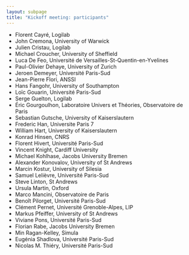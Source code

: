 ```yaml
---
layout: subpage
title: "Kickoff meeting: participants"
---
```


- Florent Cayré, Logilab
- John Cremona, University of Warwick
- Julien Cristau, Logilab
- Michael Croucher, University of Sheffield
- Luca De Feo, Université de Versailles-St-Quentin-en-Yvelines
- Paul-Olivier Dehaye, University of Zurich
- Jeroen Demeyer, Université Paris-Sud
- Jean-Pierre Flori, ANSSI
- Hans Fangohr, University of Southampton
- Loïc Gouarin, Université Paris-Sud
- Serge Guelton, Logilab
- Éric Gourgoulhon, Laboratoire Univers et Théories, Observatoire de Paris
- Sebastian Gutsche, University of Kaiserslautern
- Frederic Han, Universite Paris 7
- William Hart, University of Kaiserslautern
- Konrad Hinsen, CNRS
- Florent Hivert, Université Paris-Sud
- Vincent Knight, Cardiff University
- Michael Kohlhase, Jacobs University Bremen
- Alexander Konovalov, University of St Andrews
- Marcin Kostur, University of Silesia
- Samuel Lelièvre, Université Paris-Sud
- Steve Linton, St Andrews
- Ursula Martin, Oxford
- Marco Mancini, Observatoire de Paris
- Benoît Pilorget, Université Paris-Sud
- Clément Pernet, Université Grenoble-Alpes, LIP
- Markus Pfeiffer, University of St Andrews
- Viviane Pons, Université Paris-Sud
- Florian Rabe, Jacobs University Bremen
- Min Ragan-Kelley, Simula
- Eugénia Shadlova, Université Paris-Sud
- Nicolas M. Thiéry, Université Paris-Sud
